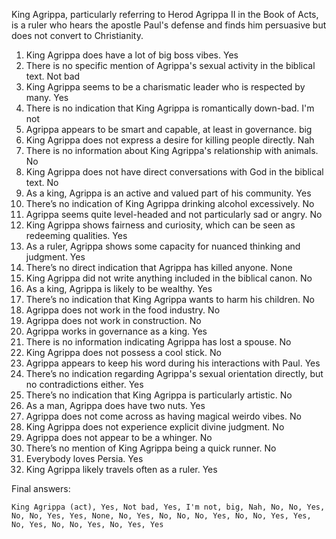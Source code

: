 King Agrippa, particularly referring to Herod Agrippa II in the Book of Acts, is a ruler who hears the apostle Paul's defense and finds him persuasive but does not convert to Christianity.

1. King Agrippa does have a lot of big boss vibes. Yes
2. There is no specific mention of Agrippa's sexual activity in the biblical text. Not bad
3. King Agrippa seems to be a charismatic leader who is respected by many. Yes
4. There is no indication that King Agrippa is romantically down-bad. I'm not
5. Agrippa appears to be smart and capable, at least in governance. big
6. King Agrippa does not express a desire for killing people directly. Nah
7. There is no information about King Agrippa's relationship with animals. No
8. King Agrippa does not have direct conversations with God in the biblical text. No
9. As a king, Agrippa is an active and valued part of his community. Yes
10. There’s no indication of King Agrippa drinking alcohol excessively. No
11. Agrippa seems quite level-headed and not particularly sad or angry. No
12. King Agrippa shows fairness and curiosity, which can be seen as redeeming qualities. Yes
13. As a ruler, Agrippa shows some capacity for nuanced thinking and judgment. Yes
14. There’s no direct indication that Agrippa has killed anyone. None
15. King Agrippa did not write anything included in the biblical canon. No
16. As a king, Agrippa is likely to be wealthy. Yes
17. There’s no indication that King Agrippa wants to harm his children. No
18. Agrippa does not work in the food industry. No
19. Agrippa does not work in construction. No
20. Agrippa works in governance as a king. Yes
21. There is no information indicating Agrippa has lost a spouse. No
22. King Agrippa does not possess a cool stick. No
23. Agrippa appears to keep his word during his interactions with Paul. Yes
24. There’s no indication regarding Agrippa's sexual orientation directly, but no contradictions either. Yes
25. There’s no indication that King Agrippa is particularly artistic. No
26. As a man, Agrippa does have two nuts. Yes
27. Agrippa does not come across as having magical weirdo vibes. No
28. King Agrippa does not experience explicit divine judgment. No
29. Agrippa does not appear to be a whinger. No
30. There’s no mention of King Agrippa being a quick runner. No
31. Everybody loves Persia. Yes
32. King Agrippa likely travels often as a ruler. Yes

Final answers:

```King Agrippa (act), Yes, Not bad, Yes, I'm not, big, Nah, No, No, Yes, No, No, Yes, Yes, None, No, Yes, No, No, No, Yes, No, No, Yes, Yes, No, Yes, No, No, Yes, No, Yes, Yes```